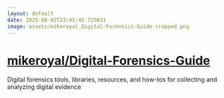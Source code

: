 ```yaml
---
layout: default
date: 2025-08-02T23:41:45.725631
image: assets/mikeroyal_Digital-Forensics-Guide_cropped.png
---
```


# [mikeroyal/Digital-Forensics-Guide](https://github.com/mikeroyal/Digital-Forensics-Guide)

Digital forensics tools, libraries, resources, and how-tos for collecting and analyzing digital evidence
